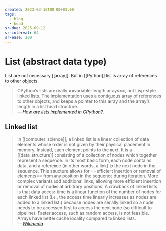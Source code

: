 ```yaml
---
created: 2023-03-16T00:00+03:00
tags:
  - blog
  - head
sr-due: 2025-09-12
sr-interval: 64
sr-ease: 200
---
```


# List (abstract data type)

List are not necessary [[array]]. But in [[Python]] list is array of references to other objects.

> CPython’s lists are really ==variable-length arrays==, not Lisp-style linked lists. The implementation uses a contiguous array of references to other objects, and keeps a pointer to this array and the array’s length in a list head structure.\
> — <cite>[How are lists implemented in CPython?](https://docs.python.org/3/faq/design.html#how-are-lists-implemented-in-cpython).</cite>

## Linked list

> In [[computer_science]], a linked list is a linear collection of data elements whose order is not given by their physical placement in memory. Instead, each element points to the next. It is a [[data_structure]] consisting of a collection of nodes which together represent a sequence. In its most basic form, each node contains data, and a reference (in other words, a link) to the next node in the sequence. This structure allows for ==efficient insertion or removal of elements== from any position in the sequence during iteration. More complex variants add additional links, allowing more efficient insertion or removal of nodes at arbitrary positions. A drawback of linked lists is that data access time is a linear function of the number of nodes for each linked list (I.e., the access time linearly increases as nodes are added to a linked list.) because nodes are serially linked so a node needs to be accessed first to access the next node (so difficult to pipeline). Faster access, such as random access, is not feasible. Arrays have better cache locality compared to linked lists.\
> — <cite>[Wikipedia](https://en.wikipedia.org/wiki/Linked_list)</cite>
